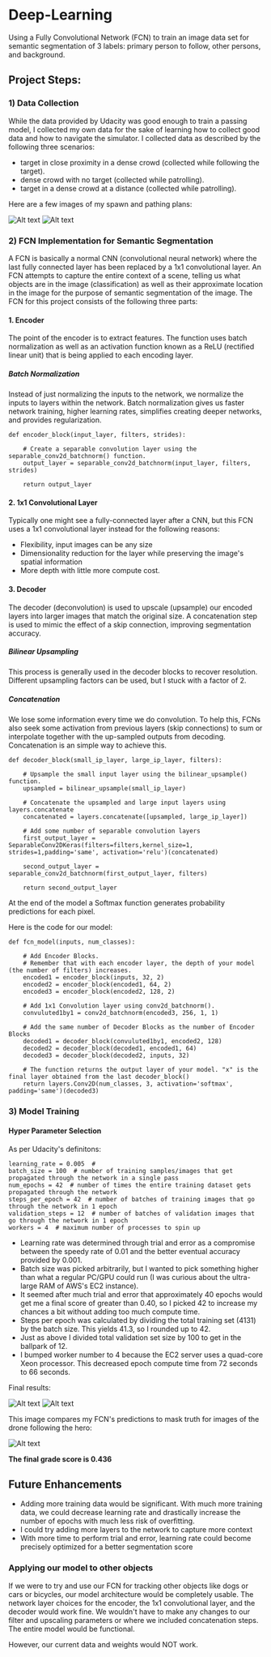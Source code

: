 # Deep-Learning
Using a Fully Convolutional Network (FCN) to train an image data set for semantic segmentation of 3 labels: primary person to follow, other persons, and background.  

[//]: # (Image References)

[image1]: ./deepLearningPics/pathing1.JPG
[image2]: ./deepLearningPics/pathing2.JPG
[image3]: ./deepLearningPics/trainingcurve.JPG
[image4]: ./deepLearningPics/followcompare.JPG
[image5]: ./deepLearningPics/finalscore.JPG
  
  
## Project Steps:
### 1) Data Collection 
While the data provided by Udacity was good enough to train a passing model, I collected my own data for the sake of learning how to collect good data and how to navigate the simulator. I collected data as described by the following three scenarios:  
* target in close proximity in a dense crowd (collected while following the target).
* dense crowd with no target (collected while patrolling).
* target in a dense crowd at a distance (collected while patrolling).
  
Here are a few images of my spawn and pathing plans:
  
![Alt text][image1]
![Alt text][image2]

### 2) FCN Implementation for Semantic Segmentation

A FCN is basically a normal CNN (convolutional neural network) where the last fully connected layer has been replaced by a 1x1 convolutional layer. An FCN attempts to capture the entire context of a scene, telling us what objects are in the image (classification) as well as their approximate location in the image for the purpose of semantic segmentation of the image. The FCN for this project consists of the following three parts:

#### 1. Encoder
The point of the encoder is to extract features. The function uses batch normalization as well as an activation function known as a ReLU (rectified linear unit) that is being applied to each encoding layer.  
  
##### Batch Normalization
Instead of just normalizing the inputs to the network, we normalize the inputs to layers within the network. Batch normalization gives us faster network training, higher learning rates, simplifies creating deeper networks, and provides regularization.
```
def encoder_block(input_layer, filters, strides):
    
    # Create a separable convolution layer using the separable_conv2d_batchnorm() function.
    output_layer = separable_conv2d_batchnorm(input_layer, filters, strides)
    
    return output_layer
```
    
#### 2. 1x1 Convolutional Layer
Typically one might see a fully-connected layer after a CNN, but this FCN uses a 1x1 convolutional layer instead for the following reasons:  
* Flexibility, input images can be any size
* Dimensionality reduction for the layer while preserving the image's spatial information
* More depth with little more compute cost.

#### 3. Decoder
The decoder (deconvolution) is used to upscale (upsample) our encoded layers into larger images that match the original size. A concatenation step is used to mimic the effect of a skip connection, improving segmentation accuracy.  
  
##### Bilinear Upsampling
This process is generally used in the decoder blocks to recover resolution. Different upsampling factors can be used, but I stuck with a factor of 2.
  
##### Concatenation
We lose some information every time we do convolution. To help this, FCNs also seek some activation from previous layers (skip connections) to sum or interpolate together with the up-sampled outputs from decoding. Concatenation is an simple way to achieve this.
  
```
def decoder_block(small_ip_layer, large_ip_layer, filters):
    
    # Upsample the small input layer using the bilinear_upsample() function.
    upsampled = bilinear_upsample(small_ip_layer)
    
    # Concatenate the upsampled and large input layers using layers.concatenate
    concatenated = layers.concatenate([upsampled, large_ip_layer])
    
    # Add some number of separable convolution layers
    first_output_layer = SeparableConv2DKeras(filters=filters,kernel_size=1, strides=1,padding='same', activation='relu')(concatenated)
    
    second_output_layer = separable_conv2d_batchnorm(first_output_layer, filters)
    
    return second_output_layer
```
At the end of the model a Softmax function generates probability predictions for each pixel.
  
Here is the code for our model:
  
```
def fcn_model(inputs, num_classes):
    
    # Add Encoder Blocks. 
    # Remember that with each encoder layer, the depth of your model (the number of filters) increases.
    encoded1 = encoder_block(inputs, 32, 2)
    encoded2 = encoder_block(encoded1, 64, 2)
    encoded3 = encoder_block(encoded2, 128, 2)
    
    # Add 1x1 Convolution layer using conv2d_batchnorm().
    convuluted1by1 = conv2d_batchnorm(encoded3, 256, 1, 1)
    
    # Add the same number of Decoder Blocks as the number of Encoder Blocks
    decoded1 = decoder_block(convuluted1by1, encoded2, 128)
    decoded2 = decoder_block(decoded1, encoded1, 64)
    decoded3 = decoder_block(decoded2, inputs, 32)
    
    # The function returns the output layer of your model. "x" is the final layer obtained from the last decoder_block()
    return layers.Conv2D(num_classes, 3, activation='softmax', padding='same')(decoded3)
```
  
### 3) Model Training 
  
#### Hyper Parameter Selection
  
As per Udacity's definitons:  
```
learning_rate = 0.005  # 
batch_size = 100  # number of training samples/images that get propagated through the network in a single pass
num_epochs = 42  # number of times the entire training dataset gets propagated through the network
steps_per_epoch = 42  # number of batches of training images that go through the network in 1 epoch
validation_steps = 12  # number of batches of validation images that go through the network in 1 epoch
workers = 4  # maximum number of processes to spin up
```
  
* Learning rate was determined through trial and error as a compromise between the speedy rate of 0.01 and the better eventual accuracy provided by 0.001.
* Batch size was picked arbitrarily, but I wanted to pick something higher than what a regular PC/GPU could run (I was curious about the ultra-large RAM of AWS's EC2 instance).
* It seemed after much trial and error that approximately 40 epochs would get me a final score of greater than 0.40, so I picked 42 to increase my chances a bit without adding too much compute time.
* Steps per epoch was calculated by dividing the total training set (4131) by the batch size. This yields 41.3, so I rounded up to 42.
* Just as above I divided total validation set size by 100 to get in the ballpark of 12.
* I bumped worker number to 4 because the EC2 server uses a quad-core Xeon processor. This decreased epoch compute time from 72 seconds to 66 seconds.
   
Final results:

![Alt text][image3]
![Alt text][image5]
  
This image compares my FCN's predictions to mask truth for images of the drone following the hero:
  
![Alt text][image4]
  
**The final grade score is  0.436**

## Future Enhancements
  
* Adding more training data would be significant. With much more training data, we could decrease learning rate and drastically increase the number of epochs with much less risk of overfitting.
* I could try adding more layers to the network to capture more context
* With more time to perform trial and error, learning rate could become precisely optimized for a better segmentation score
  
### Applying our model to other objects
If we were to try and use our FCN for tracking other objects like dogs or cars or bicycles, our model architecture would be completely usable. The network layer choices for the encoder, the 1x1 convolutional layer, and the decoder would work fine. We wouldn't have to make any changes to our filter and upscaling parameters or where we included concatenation steps. The entire model would be functional.
  
However, our current data and weights would NOT work.
  
